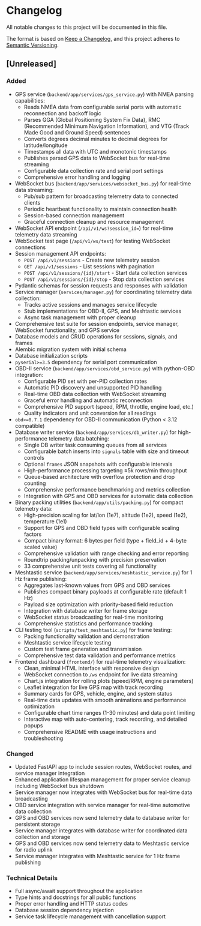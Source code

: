 # Changelog

All notable changes to this project will be documented in this file.

The format is based on [Keep a Changelog](https://keepachangelog.com/en/1.0.0/),
and this project adheres to [Semantic Versioning](https://semver.org/spec/v2.0.0.html).

## [Unreleased]

### Added
- GPS service (`backend/app/services/gps_service.py`) with NMEA parsing capabilities:
  - Reads NMEA data from configurable serial ports with automatic reconnection and backoff logic
  - Parses GGA (Global Positioning System Fix Data), RMC (Recommended Minimum Navigation Information), and VTG (Track Made Good and Ground Speed) sentences
  - Converts degrees decimal minutes to decimal degrees for latitude/longitude
  - Timestamps all data with UTC and monotonic timestamps
  - Publishes parsed GPS data to WebSocket bus for real-time streaming
  - Configurable data collection rate and serial port settings
  - Comprehensive error handling and logging
- WebSocket bus (`backend/app/services/websocket_bus.py`) for real-time data streaming:
  - Pub/sub pattern for broadcasting telemetry data to connected clients
  - Periodic heartbeat functionality to maintain connection health
  - Session-based connection management
  - Graceful connection cleanup and resource management
- WebSocket API endpoint (`/api/v1/ws?session_id=`) for real-time telemetry data streaming
- WebSocket test page (`/api/v1/ws/test`) for testing WebSocket connections
- Session management API endpoints:
  - `POST /api/v1/sessions` - Create new telemetry session
  - `GET /api/v1/sessions` - List sessions with pagination
  - `POST /api/v1/sessions/{id}/start` - Start data collection services
  - `POST /api/v1/sessions/{id}/stop` - Stop data collection services
- Pydantic schemas for session requests and responses with validation
- Service manager (`services/manager.py`) for coordinating telemetry data collection:
  - Tracks active sessions and manages service lifecycle
  - Stub implementations for OBD-II, GPS, and Meshtastic services
  - Async task management with proper cleanup
- Comprehensive test suite for session endpoints, service manager, WebSocket functionality, and GPS service
- Database models and CRUD operations for sessions, signals, and frames
- Alembic migration system with initial schema
- Database initialization scripts
- `pyserial>=3.5` dependency for serial port communication
- OBD-II service (`backend/app/services/obd_service.py`) with python-OBD integration:
  - Configurable PID set with per-PID collection rates
  - Automatic PID discovery and unsupported PID handling
  - Real-time OBD data collection with WebSocket streaming
  - Graceful error handling and automatic reconnection
  - Comprehensive PID support (speed, RPM, throttle, engine load, etc.)
  - Quality indicators and unit conversion for all readings
- `obd>=0.7.1` dependency for OBD-II communication (Python < 3.12 compatible)
- Database writer service (`backend/app/services/db_writer.py`) for high-performance telemetry data batching:
  - Single DB writer task consuming queues from all services
  - Configurable batch inserts into `signals` table with size and timeout controls
  - Optional `frames` JSON snapshots with configurable intervals
  - High-performance processing targeting ≥5k rows/min throughput
  - Queue-based architecture with overflow protection and drop counting
  - Comprehensive performance benchmarking and metrics collection
  - Integration with GPS and OBD services for automatic data collection
- Binary packing utilities (`backend/app/utils/packing.py`) for compact telemetry data:
  - High-precision scaling for lat/lon (1e7), altitude (1e2), speed (1e2), temperature (1e1)
  - Support for GPS and OBD field types with configurable scaling factors
  - Compact binary format: 6 bytes per field (type + field_id + 4-byte scaled value)
  - Comprehensive validation with range checking and error reporting
  - Roundtrip packing/unpacking with precision preservation
  - 33 comprehensive unit tests covering all functionality
- Meshtastic service (`backend/app/services/meshtastic_service.py`) for 1 Hz frame publishing:
  - Aggregates last-known values from GPS and OBD services
  - Publishes compact binary payloads at configurable rate (default 1 Hz)
  - Payload size optimization with priority-based field reduction
  - Integration with database writer for frame storage
  - WebSocket status broadcasting for real-time monitoring
  - Comprehensive statistics and performance tracking
- CLI testing tool (`scripts/test_meshtastic.py`) for frame testing:
  - Packing functionality validation and demonstration
  - Meshtastic service lifecycle testing
  - Custom test frame generation and transmission
  - Comprehensive test data validation and performance metrics
- Frontend dashboard (`frontend/`) for real-time telemetry visualization:
  - Clean, minimal HTML interface with responsive design
  - WebSocket connection to `/ws` endpoint for live data streaming
  - Chart.js integration for rolling plots (speed/RPM, engine parameters)
  - Leaflet integration for live GPS map with track recording
  - Summary cards for GPS, vehicle, engine, and system status
  - Real-time data updates with smooth animations and performance optimization
  - Configurable chart time ranges (1-30 minutes) and data point limiting
  - Interactive map with auto-centering, track recording, and detailed popups
  - Comprehensive README with usage instructions and troubleshooting

### Changed
- Updated FastAPI app to include session routes, WebSocket routes, and service manager integration
- Enhanced application lifespan management for proper service cleanup including WebSocket bus shutdown
- Service manager now integrates with WebSocket bus for real-time data broadcasting
- OBD service integration with service manager for real-time automotive data collection
- GPS and OBD services now send telemetry data to database writer for persistent storage
- Service manager integrates with database writer for coordinated data collection and storage
- GPS and OBD services now send telemetry data to Meshtastic service for radio uplink
- Service manager integrates with Meshtastic service for 1 Hz frame publishing

### Technical Details
- Full async/await support throughout the application
- Type hints and docstrings for all public functions
- Proper error handling and HTTP status codes
- Database session dependency injection
- Service task lifecycle management with cancellation support
